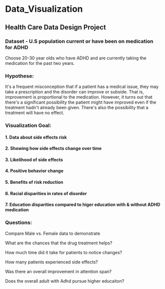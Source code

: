 # Data_Visualization
 
## Health Care Data Design Project

### Dataset - U.S population current or have been on medication for ADHD 
Choose 20-30 year olds who have ADHD and are currently taking the medication for the past two years.

### Hypothese: 

It's a frequent misconception that if a patient has a medical issue, they may take a prescription and the disorder can improve or subside. That is, improvement is proportional to the medication. However, it turns out that there's a significant possibility the patient might have improved even if the treatment hadn't already been given. There's also the possibility that a treatment will have no effect.

### Visualization Goal:
#### 1. Data about side effects risk
#### 2. Showing how side effects change over time
#### 3. Likelihood of side effects
#### 4. Positive behavior change
#### 5. Benefits of risk reduction
#### 6. Racial disparities in rates of disorder
#### 7. Education disparities compared to higer education with & without ADHD medication



### Questions:  

Compare Male vs. Female data to demonstrate

What are the chances that the drug treatment helps?

How much time did it take for patients to notice changes?
 
How many patients experienced side effects?

Was there an overall improvement in attention span?

Does the overall adult with Adhd pursue higher educaiton?